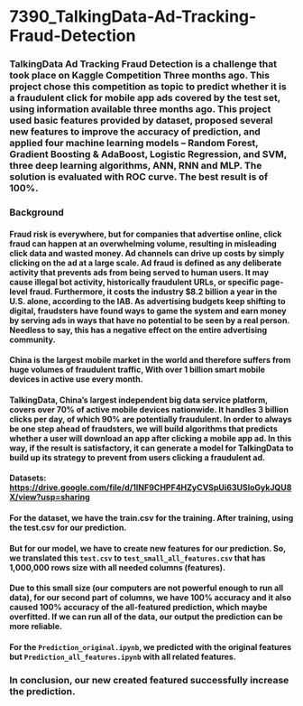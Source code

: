 # 7390_TalkingData-Ad-Tracking-Fraud-Detection

### TalkingData Ad Tracking Fraud Detection is a challenge that took place on Kaggle Competition Three months ago. This project chose this competition as topic to predict whether it is a fraudulent click for mobile app ads covered by the test set, using information available three months ago. This project used basic features provided by dataset, proposed several new features to improve the accuracy of prediction, and applied four machine learning models – Random Forest, Gradient Boosting & AdaBoost, Logistic Regression, and SVM, three deep learning algorithms, ANN, RNN and MLP. The solution is evaluated with ROC curve. The best result is of 100%.

### Background
#### Fraud risk is everywhere, but for companies that advertise online, click fraud can happen at an overwhelming volume, resulting in misleading click data and wasted money. Ad channels can drive up costs by simply clicking on the ad at a large scale. Ad fraud is defined as any deliberate activity that prevents ads from being served to human users. It may cause illegal bot activity, historically fraudulent URLs, or specific page-level fraud. Furthermore, it costs the industry $8.2 billion a year in the U.S. alone, according to the IAB. As advertising budgets keep shifting to digital, fraudsters have found ways to game the system and earn money by serving ads in ways that have no potential to be seen by a real person. Needless to say, this has a negative effect on the entire advertising community.
#### China is the largest mobile market in the world and therefore suffers from huge volumes of fraudulent traffic, With over 1 billion smart mobile devices in active use every month. 
#### TalkingData, China’s largest independent big data service platform, covers over 70% of active mobile devices nationwide. It handles 3 billion clicks per day, of which 90% are potentially fraudulent. In order to always be one step ahead of fraudsters, we will build algorithms that predicts whether a user will download an app after clicking a mobile app ad. In this way, if the result is satisfactory, it can generate a model for TalkingData to build up its strategy to prevent from users clicking a fraudulent ad.

#### Datasets: https://drive.google.com/file/d/1INF9CHPF4HZyCVSpUi63USloGykJQU8X/view?usp=sharing

#### For the dataset, we have the train.csv for the training. After training, using the test.csv for our prediction. 
#### But for our model, we have to create new features for our prediction. So, we translated this `test.csv` to `test_small_all_features.csv` that has 1,000,000 rows size with all needed columns (features). 
#### Due to this small size (our computers are not powerful enough to run all data), for our second part of columns, we have 100% accuracy and it also caused 100% accuracy of the all-featured prediction, which maybe overfitted. If we can run all of the data, our output the prediction can be more reliable.
#### For the `Prediction_original.ipynb`, we predicted with the original features but `Prediction_all_features.ipynb` with all related features.
### In conclusion, our new created featured successfully increase the prediction.